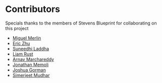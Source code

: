 # Contributors
Specials thanks to the members of Stevens Blueprint for collaborating on this project
<!--
Please add your name (First Name Last Name)
-->
- [Miguel Merlin](https://github.com/miguel-merlin)
- [Eric Zhu](https://ericz.me)
- [Suneedhi Laddha](https://github.com/laddhasuneedhi)
- [Liam Rust](https://github.com/The-L3mur)
- [Arnav Marchareddy](https://github.com/Arnavpmr)
- [Jonathan Memoli](https://github.com/JonMike8)
- [Joshua Gorman](https://github.com/endevii)
- [Simerjeet Mudhar](https://github.com/simerm)
